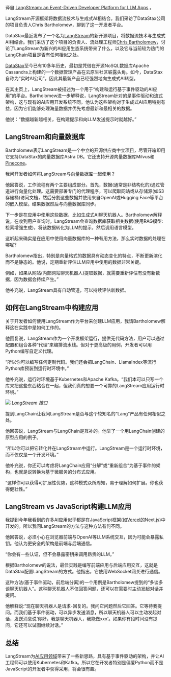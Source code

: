 <!-- 
# LangStream: 面向LLM应用的基于事件驱动的开发者平台
https://cdn.thenewstack.io/media/2023/10/a31a5057-langstream-1024x679.webp
Image via DataStax
 -->

译自 [LangStream: an Event-Driven Developer Platform for LLM Apps](https://thenewstack.io/langstream-an-event-driven-developer-platform-for-llm-apps/) 。

LangStream开源框架将数据流技术与生成式AI相结合。我们采访了DataStax公司的项目负责人Chris Bartholomew，聊到了这一开发者平台。

DataStax最近发布了一个名为[LangStream](https://langstream.ai/)的新开源项目，将数据流技术与生成式AI相结合。我们采访了这个项目的负责人、流处理工程师[Chris Bartholomew](https://www.linkedin.com/in/chris-bartholomew/)，讨论了LangStream为新兴的AI应用生态系统带来了什么，以及它与当前较为热门的[LangChain项目](https://thenewstack.io/langchain-the-trendiest-web-framework-of-2023-thanks-to-ai/)是否有任何相似之处。

[DataStax](https://www.datastax.com/company)至今已有10多年历史，最初是凭借在开源NoSQL数据库Apache Cassandra上构建的一个数据管理产品在云原生社区崭露头角。如今，DataStax自称为“实时AI公司”，因此其最新产品已经强烈地向生成式AI转型。

在其主页上，LangStream被描述为一个用于“构建和运行基于事件驱动的AI应用”的平台。Bartholomew进一步解释说，LangStream针对的是事件驱动和流式架构，这与现有的AI应用开发系统不同。他认为这些架构对于生成式AI应用特别有益，因为它们能够处理海量数据并优先考虑最新和最相关的数据。

他说：“数据越新越相关，在构建提示和向LLM发送提示时就越好。”

## LangStream和向量数据库

Bartholomew表示LangStream是一个中立的开源供应商中立项目，尽管开箱即用它支持DataStax的向量数据库Astra DB。它还支持开源向量数据库Milvus和[Pinecone](https://thenewstack.io/vector-databases-are-having-a-moment-a-chat-with-pinecone/)。

我问开发者如何将LangStream与向量数据库一起使用？

他回答说，工作流程有两个主要组成部分。首先，数据(通常是非结构化的)通过管道进行向量化处理。这需要部署专门的代理程序，可以爬取网站或从存储源(如S3存储桶)访问文档，然后分割这些数据并使用来自OpenAI或Hugging Face等平台的嵌入模型。结果数据然后与向量数据库同步。

下一步是在应用中使用这些数据，比如生成式AI聊天机器人。Bartholomew解释说，在收到用户查询时，LangStream会查询数据库获取相关数据(使用RAG模型:检索增强生成)，将该数据转化为LLM的提示，然后调用语言模型。

这听起来确实是在应用中使用向量数据库的一种有用方法，那么实时数据的处理在哪呢?

Bartholomew指出，特别是向量格式的数据具有动态变化的特点，不断更新演化而不是静态的。他说，定期重新评估LLM应用中使用的数据非常关键。

例如，如果从网站(内部网站聊天机器人)提取数据，就需要重新评估有没有新数据，因为数据会持续产生。”

他补充说，LangStream具有自动管道，可以持续评估新数据。

## 如何在LangStream中构建应用

关于开发者如何使用LangStream作为平台来创建LLM应用，我请Bartholomew解释这在实践中是如何工作的。

他回复说，LangStream作为一个开发框架运行，提供无代码方法，用户可以通过配置和组合各种“代理”来编排流水线。但对于更高级的用例，开发者可以用Python编写自定义代理。

“所以你可以编写任何定制代码。我们还会把LangChain、LlamaIndex等流行Python库预装到运行时环境中。”

他补充说，运行时环境基于Kubernetes和Apache Kafka。“我们本可以只写一个库来把这些东西粘合在一起，但我们真的想要一个可靠的LangStream应用运行时环境。”

![](https://cdn.thenewstack.io/media/2023/10/de2a257f-langstream-screen-shot.png)
*LangStream 接口*

提到LangChain让我问LangStream是否与这个较知名的“Lang”产品有任何相似之处。

他回答说，LangStream与LangChain是互补的。他举了一个用LangChain创建的原型应用的例子。

“所以你可以把它转化并在LangStream中运行。LangStream是一个运行时环境，而不仅仅是一个开发环境。”

他补充说，你还可以考虑将LangChain应用“分解”或“重新组合”为基于事件的架构，也就是说转换为基于微服务的分布式应用。

“这样你可以获得可扩展性优势，这种模式众所周知，易于理解如何扩展。你也获得健壮性。”

## LangStream vs JavaScript构建LLM应用

我提到今年我看到的许多AI应用似乎都是在JavaScript框架(如[Vercel的](https://thenewstack.io/vercels-next-big-thing-ai-sdk-and-accelerator-for-devs/)Next.js)中开发的。所以我问LangStream的方法与这种方法有何不同。

他回答说，必须小心在浏览器前端与OpenAI等LLM系统交互，因为可能会暴露私钥。他认为更安全的架构是前端与后端通信。

“你会有一些认证，但不会暴露密钥来调用昂贵的LLM。”

根据Bartholomew的说法，最佳实践是编写前端应用与后端应用交互，这就是DataStax配置LangStream的方式。他指出，它使用WebSocket网关进行通信。

这种方法(基于事件驱动，前后端分离)的一个用例是Bartholomew提到的“多谈多谈聊天机器人”。这种聊天机器人不仅回答问题，还可以在需要时主动发起对话并提问。

他解释说:“现在聊天机器人是请求-回复的。我问它问题然后它回答。它等待我提问。而我们基于事件驱动，可以异步发送消息，所以聊天机器人可以主动发起对话，发送消息说‘你好，我是聊天机器人，我能做xxx’。如果你有段时间没有提问，它还可以试图继续对话。”

## 总结

LangStream为[AI应用领域](https://thenewstack.io/llm-app-ecosystem-whats-new-and-how-cloud-native-is-adapting/)带来了一些新思路，具有基于事件驱动的架构，并让AI工程师可以使用Kubernetes和Kafka。所以它在开发者特别是偏爱Python而不是JavaScript的开发者中获得采用，将会很有趣。
